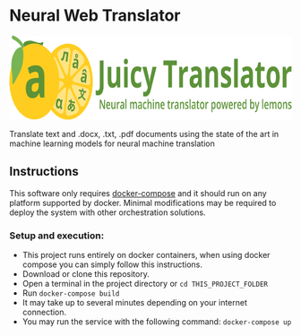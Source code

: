 # Neural Web Translator
<img src="./Deploy/web/app/static/img/JT_logo_letra_horizontal.svg" alt="Web translation service logo" height="150"/><p>Translate text and .docx, .txt, .pdf documents using the state of the art in machine learning models for neural machine translation</p>

## Instructions
This software only requires [docker-compose](https://docs.docker.com/compose/install "Install docker-compose") and it should run on any platform supported by docker. Minimal modifications may be required to deploy the system with other orchestration solutions.
### Setup and execution:
 - This project runs entirely on docker containers, when using docker compose you can simply follow this instructions.
 - Download or clone this repository.
 - Open a terminal in the project directory or `cd THIS_PROJECT_FOLDER`
 - Run `docker-compose build`
 - It may take up to several minutes depending on your internet connection.
 - You may run the service with the following command: `docker-compose up`